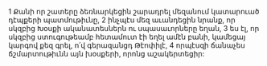 1 Քանի որ շատերը ձեռնարկեցին շարադրել մեզանում կատարուած դէպքերի պատմութիւնը, 2 ինչպէս մեզ աւանդեցին նրանք, որ սկզբից Խօսքի ականատեսներն ու սպասաւորները եղան, 3 ես էլ, որ սկզբից ստուգութեամբ հետամուտ էի եղել ամէն բանի, կամեցայ կարգով քեզ գրել, ո՛վ գերազանցդ Թէոփիլէ, 4 որպէսզի ճանաչես ճշմարտութիւնն այն խօսքերի, որոնց աշակերտեցիր:
